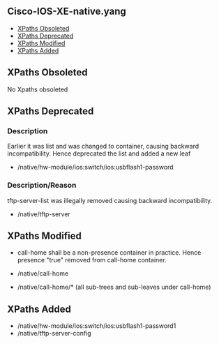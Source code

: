 ## Cisco-IOS-XE-native.yang

- [XPaths Obsoleted](#xpaths-obsoleted)
- [XPaths Deprecated](#xpaths-deprecated)
- [XPaths Modified](#xpaths-modified)
- [XPaths Added](#xpaths-added)

## XPaths Obsoleted

No Xpaths obsoleted

## XPaths Deprecated 

### Description 
Earlier it was list and was changed to container, causing backward incompatibility. Hence deprecated the list and added a new leaf

- /native/hw-module/ios:switch/ios:usbflash1-password

### Description/Reason
tftp-server-list was illegally removed causing backward incompatibility.

- /native/tftp-server


## XPaths Modified

- call-home shall be a non-presence container in practice. Hence presence "true" removed from call-home container.

- /native/call-home

- /native/call-home/* (all sub-trees and sub-leaves under call-home)


## XPaths Added

- /native/hw-module/ios:switch/ios:usbflash1-password1
- /native/tftp-server-config
